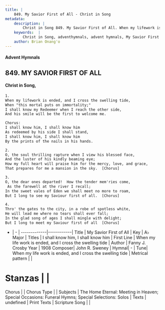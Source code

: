 ```yaml
---
title: |
    849. My Savior First of All - Christ in Song
metadata:
    description: |
        Christ in Song 849. My Savior First of All. When my lifework is ended, and I cross the swelling tide, When "this mortal puts on immortality;" I shall know my Redeemer when I reach the other side, And his smile will be the first to welcome me. Chorus: I shall know him, I shall know him As redeemed by his side I shall stand, I shall know him, I shall know him By the prints of the nails in his hands.
    keywords:  |
        Christ in Song, adventhymnals, advent hymnals, My Savior First of All, When my life work is ended, and I cross the swelling tide. I shall know him, I shall know him
    author: Brian Onang'o
---
```


#### Advent Hymnals
## 849. MY SAVIOR FIRST OF ALL
####  Christ in Song,

```txt
1.
When my lifework is ended, and I cross the swelling tide,
When "this mortal puts on immortality;"
I shall know my Redeemer when I reach the other side,
And his smile will be the first to welcome me.

Chorus:
I shall know him, I shall know him
As redeemed by his side I shall stand,
I shall know him, I shall know him
By the prints of the nails in his hands.

2.
O, the soul thrilling rapture when I view his blessed face,
And the luster of his kindly beaming eye;
How my full heart will praise him for the mercy, love, and grace,
That prepares for me a mansion in the sky.  [Chorus]

3.
O, the dear ones departed!  How the tender mem'ries come,
 As the farewell at the river I recall;
In the sweet vales of Eden we shall meet no more to roam,
But I long to see my Saviour first of all.  [Chorus]

4.
Thro' the gates to the city, in a robe of spotless white,
He will lead me where no tears shall ever fall;
In the glad song of ages I shall mingle with delight;
But I long to meet my Saviour first of all  [Chorus]


```

- |   -  |
-------------|------------|
Title | My Savior First of All |
Key | A♭ Major |
Titles | I shall know him, I shall know him |
First Line | When my life work is ended, and I cross the swelling tide |
Author | Fanny J. Crosby
Year | 1908
Composer| John R. Sweney |
Hymnal|  - |
Tune| When my life work is ended, and I cross the swelling tide |
Metrical pattern | |
# Stanzas |  |
Chorus |  |
Chorus Type |  |
Subjects | The Home Eternal: Meeting in Heaven; Special Occasions: Funeral Hymns; Special Selections: Solos |
Texts | undefined |
Print Texts | 
Scripture Song |  |
    

